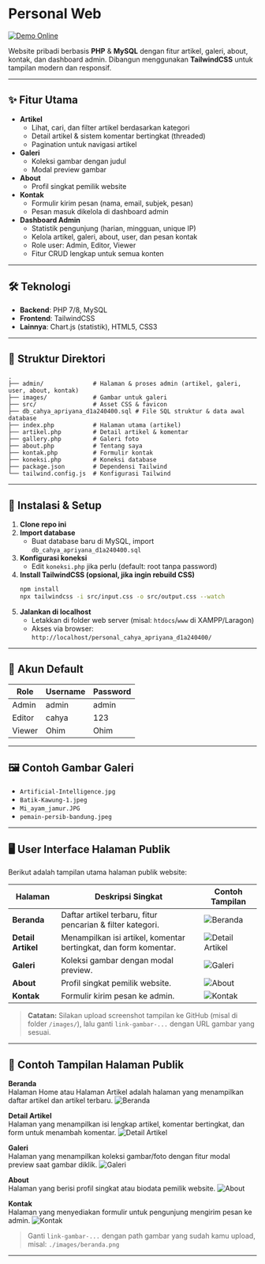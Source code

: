 # Personal Web

[![Demo Online](https://img.shields.io/badge/Live%20Demo-codemind.id%2Fartikel-blue?style=for-the-badge)](https://codemind.id/artikel/)

Website pribadi berbasis **PHP** & **MySQL** dengan fitur artikel, galeri, about, kontak, dan dashboard admin. Dibangun menggunakan **TailwindCSS** untuk tampilan modern dan responsif.

---

## ✨ Fitur Utama

- **Artikel**
  - Lihat, cari, dan filter artikel berdasarkan kategori
  - Detail artikel & sistem komentar bertingkat (threaded)
  - Pagination untuk navigasi artikel
- **Galeri**
  - Koleksi gambar dengan judul
  - Modal preview gambar
- **About**
  - Profil singkat pemilik website
- **Kontak**
  - Formulir kirim pesan (nama, email, subjek, pesan)
  - Pesan masuk dikelola di dashboard admin
- **Dashboard Admin**
  - Statistik pengunjung (harian, mingguan, unique IP)
  - Kelola artikel, galeri, about, user, dan pesan kontak
  - Role user: Admin, Editor, Viewer
  - Fitur CRUD lengkap untuk semua konten

---

## 🛠️ Teknologi

- **Backend**: PHP 7/8, MySQL
- **Frontend**: TailwindCSS
- **Lainnya**: Chart.js (statistik), HTML5, CSS3

---

## 📁 Struktur Direktori

```
.
├── admin/              # Halaman & proses admin (artikel, galeri, user, about, kontak)
├── images/             # Gambar untuk galeri
├── src/                # Asset CSS & favicon
├── db_cahya_apriyana_d1a240400.sql # File SQL struktur & data awal database
├── index.php           # Halaman utama (artikel)
├── artikel.php         # Detail artikel & komentar
├── gallery.php         # Galeri foto
├── about.php           # Tentang saya
├── kontak.php          # Formulir kontak
├── koneksi.php         # Koneksi database
├── package.json        # Dependensi Tailwind
└── tailwind.config.js  # Konfigurasi Tailwind
```

---

## 🚀 Instalasi & Setup

1. **Clone repo ini**
2. **Import database**
   - Buat database baru di MySQL, import `db_cahya_apriyana_d1a240400.sql`
3. **Konfigurasi koneksi**
   - Edit `koneksi.php` jika perlu (default: root tanpa password)
4. **Install TailwindCSS (opsional, jika ingin rebuild CSS)**
   ```bash
   npm install
   npx tailwindcss -i src/input.css -o src/output.css --watch
   ```
5. **Jalankan di localhost**
   - Letakkan di folder web server (misal: `htdocs`/`www` di XAMPP/Laragon)
   - Akses via browser: `http://localhost/personal_cahya_apriyana_d1a240400/`

---

## 👤 Akun Default

| Role   | Username | Password |
| ------ | -------- | -------- |
| Admin  | admin    | admin    |
| Editor | cahya    | 123      |
| Viewer | Ohim     | Ohim     |

---

## 🖼️ Contoh Gambar Galeri

- `Artificial-Intelligence.jpg`
- `Batik-Kawung-1.jpeg`
- `Mi_ayam_jamur.JPG`
- `pemain-persib-bandung.jpeg`

---

## 🖥️ User Interface Halaman Publik

Berikut adalah tampilan utama halaman publik website:

| Halaman            | Deskripsi Singkat                                                | Contoh Tampilan                        |
| ------------------ | ---------------------------------------------------------------- | -------------------------------------- |
| **Beranda**        | Daftar artikel terbaru, fitur pencarian & filter kategori.       | ![Beranda](link-gambar-beranda)        |
| **Detail Artikel** | Menampilkan isi artikel, komentar bertingkat, dan form komentar. | ![Detail Artikel](link-gambar-artikel) |
| **Galeri**         | Koleksi gambar dengan modal preview.                             | ![Galeri](link-gambar-galeri)          |
| **About**          | Profil singkat pemilik website.                                  | ![About](link-gambar-about)            |
| **Kontak**         | Formulir kirim pesan ke admin.                                   | ![Kontak](link-gambar-kontak)          |

> **Catatan:** Silakan upload screenshot tampilan ke GitHub (misal di folder `/images/`), lalu ganti `link-gambar-...` dengan URL gambar yang sesuai.

---

## 📸 Contoh Tampilan Halaman Publik

**Beranda**  
Halaman Home atau Halaman Artikel adalah halaman yang menampilkan daftar artikel dan artikel terbaru.
![Beranda](link-gambar-beranda)

**Detail Artikel**  
Halaman yang menampilkan isi lengkap artikel, komentar bertingkat, dan form untuk menambah komentar.
![Detail Artikel](link-gambar-artikel)

**Galeri**  
Halaman yang menampilkan koleksi gambar/foto dengan fitur modal preview saat gambar diklik.
![Galeri](link-gambar-galeri)

**About**  
Halaman yang berisi profil singkat atau biodata pemilik website.
![About](link-gambar-about)

**Kontak**  
Halaman yang menyediakan formulir untuk pengunjung mengirim pesan ke admin.
![Kontak](link-gambar-kontak)

> Ganti `link-gambar-...` dengan path gambar yang sudah kamu upload, misal: `./images/beranda.png`

---
